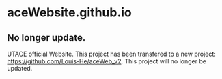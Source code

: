 # aceWebsite.github.io
## No longer update.
UTACE official Website. This project has been transfered to a new project: https://github.com/Louis-He/aceWeb_v2. This project will no longer be updated.
